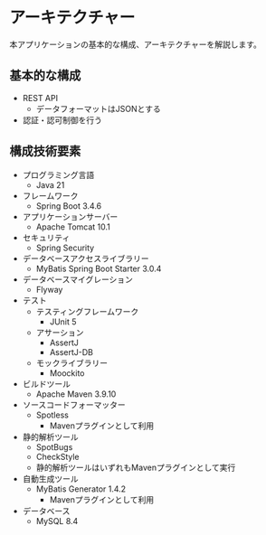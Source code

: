 # アーキテクチャー

本アプリケーションの基本的な構成、アーキテクチャーを解説します。

## 基本的な構成

- REST API
  - データフォーマットはJSONとする
- 認証・認可制御を行う

## 構成技術要素

- プログラミング言語
  - Java 21
- フレームワーク
  - Spring Boot 3.4.6
- アプリケーションサーバー
  - Apache Tomcat 10.1
- セキュリティ
  - Spring Security
- データベースアクセスライブラリー
  - MyBatis Spring Boot Starter 3.0.4
- データベースマイグレーション
  - Flyway
- テスト
  - テスティングフレームワーク
    - JUnit 5
  - アサーション
    - AssertJ
    - AssertJ-DB
  - モックライブラリー
    - Moockito
- ビルドツール
  - Apache Maven 3.9.10
- ソースコードフォーマッター
  - Spotless
    - Mavenプラグインとして利用
- 静的解析ツール
  - SpotBugs
  - CheckStyle
  - 静的解析ツールはいずれもMavenプラグインとして実行
- 自動生成ツール
  - MyBatis Generator 1.4.2
    - Mavenプラグインとして利用
- データベース
  - MySQL 8.4
